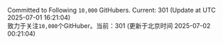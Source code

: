 Committed to Following `10,000` GitHubers. Current: <!-- FOLLOWING_COUNT -->301<!-- FOLLOWING_COUNT --> (Update at UTC <!-- LAST_UPDATED -->2025-07-01 16:21:04<!-- LAST_UPDATED -->)<br>
致力于关注`10,000`个GitHuber。当前：<!-- FOLLOWING_COUNT -->301<!-- FOLLOWING_COUNT --> (更新于北京时间 <!-- LAST_UPDATED_CST -->2025-07-02 00:21:04<!-- LAST_UPDATED_CST -->)
